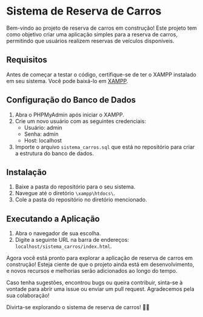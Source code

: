 # Sistema de Reserva de Carros

Bem-vindo ao projeto de reserva de carros em construção! Este projeto tem como objetivo criar uma aplicação simples para a reserva de carros, permitindo que usuários realizem reservas de veículos disponíveis.

## Requisitos

Antes de começar a testar o código, certifique-se de ter o XAMPP instalado em seu sistema. Você pode baixá-lo em [XAMPP](https://www.apachefriends.org/index.html).

## Configuração do Banco de Dados

1. Abra o PHPMyAdmin após iniciar o XAMPP.
2. Crie um novo usuário com as seguintes credenciais:
   - Usuário: admin
   - Senha: admin
   - Host: localhost
3. Importe o arquivo `sistema_carros.sql` que está no repositório para criar a estrutura do banco de dados.

## Instalação

1. Baixe a pasta do repositório para o seu sistema.
2. Navegue até o diretório `\xampp\htdocs\`.
3. Cole a pasta do repositório no diretório mencionado.

## Executando a Aplicação

1. Abra o navegador de sua escolha.
2. Digite a seguinte URL na barra de endereços: `localhost/sistema_carros/index.html`.

Agora você está pronto para explorar a aplicação de reserva de carros em construção! Esteja ciente de que o projeto ainda está em desenvolvimento, e novos recursos e melhorias serão adicionados ao longo do tempo.

Caso tenha sugestões, encontrou bugs ou queira contribuir, sinta-se à vontade para abrir uma issue ou enviar um pull request. Agradecemos pela sua colaboração!

Divirta-se explorando o sistema de reserva de carros! 🚗✨
